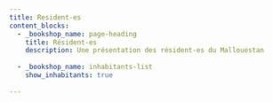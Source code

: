 ```yaml
---
title: Resident-es
content_blocks:
  - _bookshop_name: page-heading
    title: Résident-es
    description: Une présentation des résident-es du Mallouestan
  
  - _bookshop_name: inhabitants-list
    show_inhabitants: true
    
---
```

